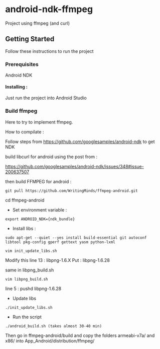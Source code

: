 # android-ndk-ffmpeg

Project using ffmpeg (and curl)

## Getting Started

Follow these instructions to run the project

### Prerequisites

Android NDK

#### Installing :

Just run the project into Android Studio


















### Build ffmpeg

Here to try to implement ffmpeg.

How to compilate : 

Follow steps from https://github.com/googlesamples/android-ndk
to get NDK

build libcurl for android using the post from :

https://github.com/googlesamples/android-ndk/issues/348#issue-200637507

then build FFMPEG for android :

```
git pull https://github.com/WritingMinds/ffmpeg-android.git
```

cd ffmpeg-android

* Set environment variable :

```
export ANDROID_NDK={ndk_bundle}
```

* Install libs :

```
sudo apt-get --quiet --yes install build-essential git autoconf libtool pkg-config gperf gettext yasm python-lxml
```

```
vim init_update_libs.sh 
```
Modify this line 13 : libpng-1.6.X
Put : libpng-1.6.28

same in libpng_build.sh

```
vim libpng_build.sh
```

line 5 : pushd libpng-1.6.28

* Update libs
```
./init_update_libs.sh
```

* Run the script

```
./android_build.sh (takes almost 30-40 min)
```


Then go in ffmpeg-android/build and copy the folders armeabi-v7a/ and x86/ into
App_Android/distribution/ffmpeg/
